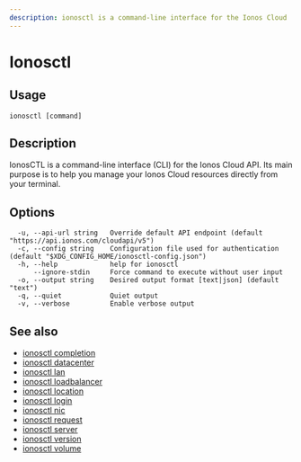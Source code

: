 ```yaml
---
description: ionosctl is a command-line interface for the Ionos Cloud
---
```


# Ionosctl

## Usage

```text
ionosctl [command]
```

## Description

IonosCTL is a command-line interface (CLI) for the Ionos Cloud API. 
Its main purpose is to help you manage your Ionos Cloud resources directly from your terminal.

## Options

```text
  -u, --api-url string   Override default API endpoint (default "https://api.ionos.com/cloudapi/v5")
  -c, --config string    Configuration file used for authentication (default "$XDG_CONFIG_HOME/ionosctl-config.json")
  -h, --help             help for ionosctl
      --ignore-stdin     Force command to execute without user input
  -o, --output string    Desired output format [text|json] (default "text")
  -q, --quiet            Quiet output
  -v, --verbose          Enable verbose output
```

## See also

* [ionosctl completion](completion/)
* [ionosctl datacenter](datacenter/)
* [ionosctl lan](lan/)
* [ionosctl loadbalancer](loadbalancer/)
* [ionosctl location](location/)
* [ionosctl login](login.md)
* [ionosctl nic](nic/)
* [ionosctl request](request/)
* [ionosctl server](server/)
* [ionosctl version](version.md)
* [ionosctl volume](volume/)

